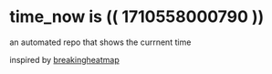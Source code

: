# time_now is (( 1710558000790 ))

an automated repo that shows the currnent time

inspired by [breakingheatmap](https://github.com/breakingheatmap/breakingheatmap)